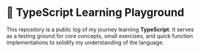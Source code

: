 # 📘 TypeScript Learning Playground

This repository is a public log of my journey learning **TypeScript**. It serves as a testing ground for core concepts, small exercises, and quick function implementations to solidify my understanding of the language.
